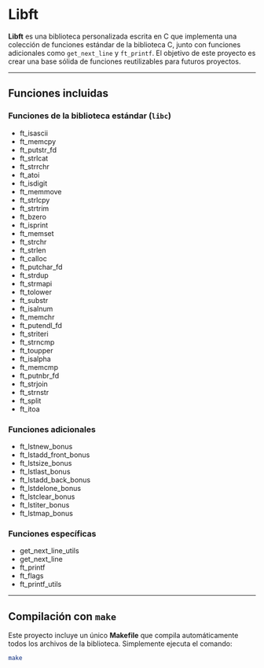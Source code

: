 # Libft

**Libft** es una biblioteca personalizada escrita en C que implementa una colección de funciones estándar de la biblioteca C, junto con funciones adicionales como `get_next_line` y `ft_printf`. El objetivo de este proyecto es crear una base sólida de funciones reutilizables para futuros proyectos.

---

## Funciones incluidas

### Funciones de la biblioteca estándar (`libc`)
- ft_isascii
- ft_memcpy
- ft_putstr_fd
- ft_strlcat
- ft_strrchr
- ft_atoi
- ft_isdigit
- ft_memmove
- ft_strlcpy
- ft_strtrim
- ft_bzero
- ft_isprint
- ft_memset
- ft_strchr
- ft_strlen
- ft_calloc
- ft_putchar_fd
- ft_strdup
- ft_strmapi
- ft_tolower
- ft_substr
- ft_isalnum
- ft_memchr
- ft_putendl_fd
- ft_striteri
- ft_strncmp
- ft_toupper
- ft_isalpha
- ft_memcmp
- ft_putnbr_fd
- ft_strjoin
- ft_strnstr
- ft_split
- ft_itoa

### Funciones adicionales
- ft_lstnew_bonus
- ft_lstadd_front_bonus
- ft_lstsize_bonus
- ft_lstlast_bonus
- ft_lstadd_back_bonus
- ft_lstdelone_bonus
- ft_lstclear_bonus
- ft_lstiter_bonus
- ft_lstmap_bonus

### Funciones específicas
- get_next_line_utils
- get_next_line
- ft_printf
- ft_flags
- ft_printf_utils

---
## Compilación con `make`

Este proyecto incluye un único **Makefile** que compila automáticamente todos los archivos de la biblioteca. Simplemente ejecuta el comando:

```bash
make
